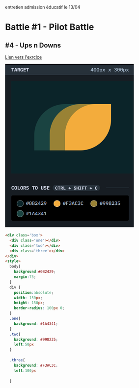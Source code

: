 entretien admission éducatif  le 13/04
# Battle #1 - Pilot Battle

## #4 - Ups n Downs

[Lien vers l'exrcice](https://cssbattle.dev/play/4)

![result](./images/7-leafy-trail.png)

```html
<div class='box'>
  <div class='one'></div>
  <div class='two'></div>
  <div class='three'></div>
</div>
<style>
  body{
    background:#0B2429;
    margin:75;
  }
  div {
    position:absolute;
    width: 150px;
    height: 150px;
    border-radius: 100px 0;
  }
  .one{
    background: #1A4341;
  }
  .two{
    background: #998235;
    left:50px
  }
  
  .three{
    background: #F3AC3C;
    left:100px

  }



```
